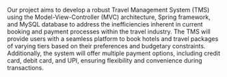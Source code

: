 Our project aims to develop a robust Travel Management System (TMS) using the Model-View-Controller (MVC) architecture, Spring framework, and MySQL database to address the inefficiencies inherent in current booking and payment processes within the travel industry. The TMS will provide users with a seamless platform to book hotels and travel packages of varying tiers based on their preferences and budgetary constraints. Additionally, the system will offer multiple payment options, including credit card, debit card, and UPI, ensuring flexibility and convenience during transactions.

